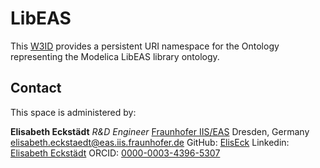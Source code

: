 # LibEAS

This [W3ID](https://w3id.org) provides a persistent URI namespace for the Ontology representing the Modelica LibEAS library ontology.


## Contact

This space is administered by:

**Elisabeth Eckstädt**
_R&D Engineer_
[Fraunhofer IIS/EAS](hhttps://www.eas.iis.fraunhofer.de/)
Dresden, Germany
<elisabeth.eckstaedt@eas.iis.fraunhofer.de>
GitHub: [ElisEck](https://github.com/ElisEck)
Linkedin: [Elisabeth Eckstädt](https://www.linkedin.com/in/elisabeth-eckst%C3%A4dt-18689115a)
ORCID: [0000-0003-4396-5307](https://orcid.org/0000-0003-4396-5307)

